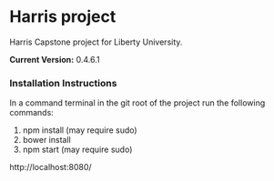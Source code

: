# Harris project

Harris Capstone project for Liberty University.

**Current Version:** 0.4.6.1

### Installation Instructions
In a command terminal in the git root of the project run the following commands:

1. npm install (may require sudo)
2. bower install
3. npm start (may require sudo)

http://localhost:8080/
